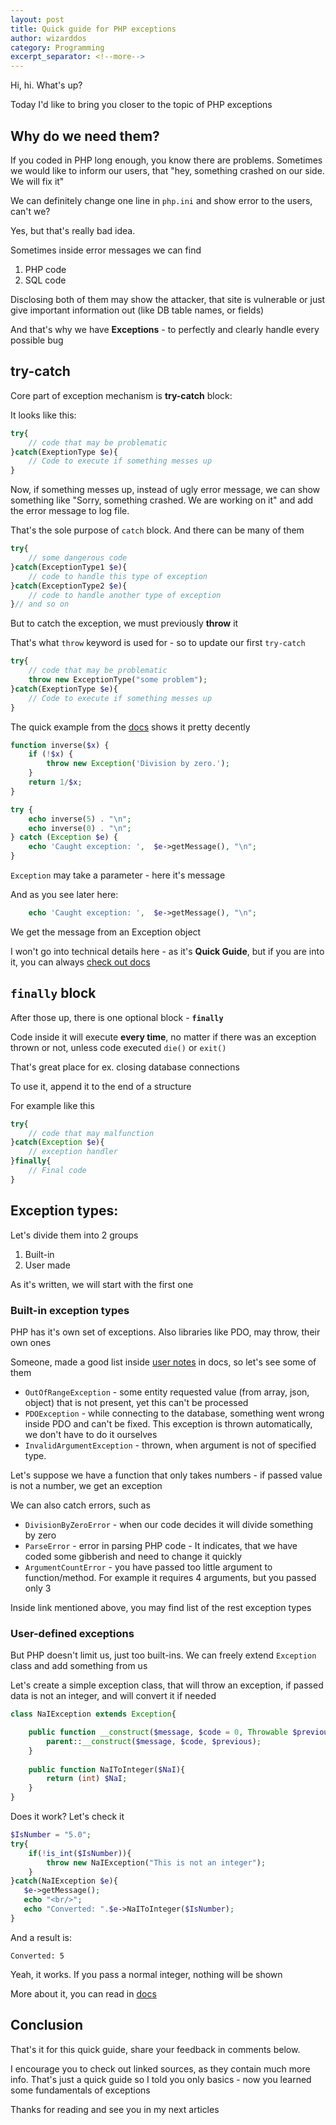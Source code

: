 ```yaml
---
layout: post
title: Quick guide for PHP exceptions 
author: wizarddos
category: Programming
excerpt_separator: <!--more-->
---
```



Hi, hi. What's up? 

Today I'd like to bring you closer to the topic of PHP exceptions

<!--more-->
## Why do we need them?

If you coded in PHP long enough, you know there are problems. Sometimes we would like to inform our users, that  "hey, something crashed on our side. We will fix it"

We can definitely change one line in `php.ini` and show error to the users, can't we?

Yes, but that's really bad idea.

Sometimes inside error messages we can find 

1. PHP code
2. SQL code

Disclosing both of them may show the attacker, that site is vulnerable or just give important information out (like DB table names, or fields)

And that's why we have **Exceptions** - to perfectly and clearly handle every possible bug

## try-catch

Core part of exception mechanism is **try-catch** block:

It looks like this:
```php
try{
    // code that may be problematic
}catch(ExeptionType $e){
    // Code to execute if something messes up
}
```

Now, if something messes up, instead of ugly error message, we can show something like "Sorry, something crashed. We are working on it" and add the error message to log file.

That's the sole purpose of `catch` block. And there can be many of them

```php
try{
    // some dangerous code
}catch(ExceptionType1 $e){
    // code to handle this type of exception
}catch(ExceptionType2 $e){
    // code to handle another type of exception
}// and so on
``` 

But to catch the exception, we must previously **throw** it

That's what `throw` keyword is used for - so to update our first `try-catch`

```php
try{
    // code that may be problematic
    throw new ExceptionType("some problem");
}catch(ExeptionType $e){
    // Code to execute if something messes up
}
```

The quick example from the [docs](https://www.php.net/manual/en/language.exceptions.php) shows it pretty decently

```php
function inverse($x) {
    if (!$x) {
        throw new Exception('Division by zero.');
    }
    return 1/$x;
}

try {
    echo inverse(5) . "\n";
    echo inverse(0) . "\n";
} catch (Exception $e) {
    echo 'Caught exception: ',  $e->getMessage(), "\n";
}
```

`Exception` may take a parameter - here it's message

And as you see later here:
```php
    echo 'Caught exception: ',  $e->getMessage(), "\n";
```
We get the message from an Exception object

I won't go into technical details here - as it's **Quick Guide**, but if you are into it, you can always [check out docs](https://www.php.net/manual/en/language.exceptions.php#language.exceptions)


## `finally` block

After those up, there is one optional block - **`finally`**

Code inside it will execute **every time**, no matter if there was an exception thrown or not, unless code executed `die()` or `exit()`

That's great place for ex. closing database connections 

To use it, append it to the end of a structure

For example like this
```php
try{
    // code that may malfunction
}catch(Exception $e){
    // exception handler
}finally{
    // Final code
}
```

## Exception types:

Let's divide them into 2 groups

1. Built-in
2. User made

As it's written, we will start with the first one

### Built-in exception types

PHP has it's own set of exceptions. Also libraries like PDO, may throw, their own ones

Someone, made a good list inside [user notes](https://www.php.net/manual/en/class.exception.php) in docs, so let's see some of them

- `OutOfRangeException` - some entity requested value (from array, json, object) that is not present, yet this can't be processed
- `PDOException` - while connecting to the database, something went wrong inside PDO and can't be fixed. This exception is thrown automatically, we don't have to do it ourselves
- `InvalidArgumentException` - thrown, when argument is not of specified type. 

Let's suppose we have a function that only takes numbers - if passed value is not a number, we get an exception


We can also catch errors, such as

- `DivisionByZeroError` - when our code decides it will divide something by zero
- `ParseError` - error in parsing PHP code - It indicates, that we have coded some gibberish and need to change it quickly
- `ArgumentCountError` - you have passed too little argument to function/method. For example it requires 4 arguments, but you passed only 3

Inside link mentioned above, you may find list of the rest exception types

### User-defined exceptions

But PHP doesn't limit us, just too built-ins. We can freely extend `Exception` class and add something from us

Let's create a simple exception class, that will throw an exception, if passed data is not an integer, and will convert it if needed

```php
class NaIException extends Exception{

    public function __construct($message, $code = 0, Throwable $previous = null) {
        parent::__construct($message, $code, $previous);
    }
    
    public function NaIToInteger($NaI){
    	return (int) $NaI;
    }
}
```
Does it work? Let's check it

```php
$IsNumber = "5.0";
try{
	if(!is_int($IsNumber)){
    	throw new NaIException("This is not an integer");
    }
}catch(NaIException $e){
   $e->getMessage();
   echo "<br/>";
   echo "Converted: ".$e->NaIToInteger($IsNumber);
}
```

And a result is:
```
Converted: 5 
```

Yeah, it works. If you pass a normal integer, nothing will be shown

More about it, you can read in [docs](https://www.php.net/manual/en/language.exceptions.extending.php)


## Conclusion

That's it for this quick guide, share your feedback in comments below.

I encourage you to check out linked sources, as they contain much more info. That's just a quick guide so I told you only basics - now you learned some fundamentals of exceptions

Thanks for reading and see you in my next articles
